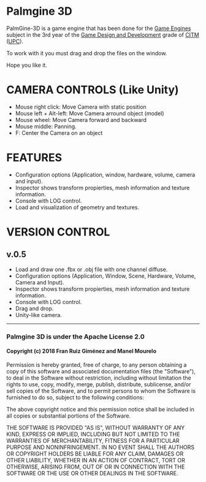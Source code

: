 # Palmgine 3D
PalmGine-3D is a game engine that has been done for the [Game Engines](https://www.upc.edu/estudispdf/guia_docent.php?codi=804246&lang=ing) subject in the 3rd year of the [Game Design and Development](https://www.citm.upc.edu/ing/estudis/graus-videojocs/) grade of [CITM](https://www.citm.upc.edu/ing/) ([UPC](https://www.upc.edu/en?set_language=en)).

To work with it you must drag and drop the files on the window.

Hope you like it.  

# CAMERA CONTROLS (Like Unity)

- Mouse right click: Move Camera with static position
- Mouse left + Alt-left: Move Camera arround object (model)
- Mouse wheel: Move Camera forward and backward
- Mouse middle: Panning.
- F: Center the Camera on an object

# FEATURES

- Configuration options (Application, window, hardware, volume, camera and input).
- Inspector shows transform propierties, mesh information and texture information.
- Console with LOG control.
- Load and visualization of geometry and textures.

# VERSION CONTROL
## v.0.5
- Load and draw one .fbx or .obj file with one channel diffuse.
- Configuration options (Application, Window, Scene, Hardware, Volume, Camera and Input).
- Inspector shows transform propierties, mesh information and texture information.
- Console with LOG control.
- Drag and drop.
- Unity-like camera.

---

### Palmgine 3D is under the Apache License 2.0

#### Copyright (c) 2018 Fran Ruiz Giménez and Manel Mourelo

Permission is hereby granted, free of charge, to any person obtaining a copy
of this software and associated documentation files (the "Software"), to deal
in the Software without restriction, including without limitation the rights
to use, copy, modify, merge, publish, distribute, sublicense, and/or sell
copies of the Software, and to permit persons to whom the Software is
furnished to do so, subject to the following conditions:

The above copyright notice and this permission notice shall be included in all
copies or substantial portions of the Software.

THE SOFTWARE IS PROVIDED "AS IS", WITHOUT WARRANTY OF ANY KIND, EXPRESS OR
IMPLIED, INCLUDING BUT NOT LIMITED TO THE WARRANTIES OF MERCHANTABILITY,
FITNESS FOR A PARTICULAR PURPOSE AND NONINFRINGEMENT. IN NO EVENT SHALL THE
AUTHORS OR COPYRIGHT HOLDERS BE LIABLE FOR ANY CLAIM, DAMAGES OR OTHER
LIABILITY, WHETHER IN AN ACTION OF CONTRACT, TORT OR OTHERWISE, ARISING FROM,
OUT OF OR IN CONNECTION WITH THE SOFTWARE OR THE USE OR OTHER DEALINGS IN THE
SOFTWARE.
